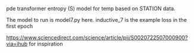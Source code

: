 pde transformer entropy (S) model for temp based on STATION data.

The model to run is model7.py here. inductive_7 is the example loss in the first epoch

https://www.sciencedirect.com/science/article/pii/S0020722507000900?via=ihub for inspiration